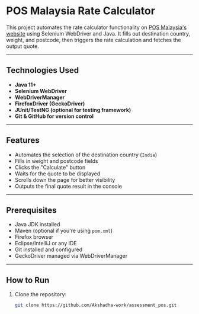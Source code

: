 # POS Malaysia Rate Calculator

This project automates the rate calculator functionality on [POS Malaysia's website](https://www.pos.com.my/send/ratecalculator) using Selenium WebDriver and Java. It fills out destination country, weight, and postcode, then triggers the rate calculation and fetches the output quote.

---

## Technologies Used

- **Java 11+**
- **Selenium WebDriver**
- **WebDriverManager**
- **FirefoxDriver (GeckoDriver)**
- **JUnit/TestNG (optional for testing framework)**
- **Git & GitHub for version control**

---

## Features

- Automates the selection of the destination country (`India`)
- Fills in weight and postcode fields
- Clicks the "Calculate" button
- Waits for the quote to be displayed
- Scrolls down the page for better visibility
- Outputs the final quote result in the console

---

## Prerequisites

- Java JDK installed
- Maven (optional if you're using `pom.xml`)
- Firefox browser
- Eclipse/IntelliJ or any IDE
- Git installed and configured
- GeckoDriver managed via WebDriverManager

---

## How to Run

1. Clone the repository:
   ```bash
   git clone https://github.com/Akshadha-work/assessment_pos.git
